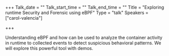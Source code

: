 
+++
Talk_date = ""
Talk_start_time = ""
Talk_end_time = ""
Title = "Exploring runtime Security and Forensic using eBPF"
Type = "talk"
Speakers = ["carol-valencia"]

+++

Understanding eBPF and how can be used to analyze the container activity in runtime to collected events to detect suspicious behavioral patterns. We will explore this powerful tool with demos.